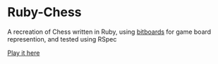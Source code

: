 # Ruby-Chess

A recreation of Chess written in Ruby, using [bitboards](https://en.wikipedia.org/wiki/Bitboard) for game board represention, and tested using RSpec

[Play it here](https://replit.com/@blim012/Ruby-Chess#.replit)
